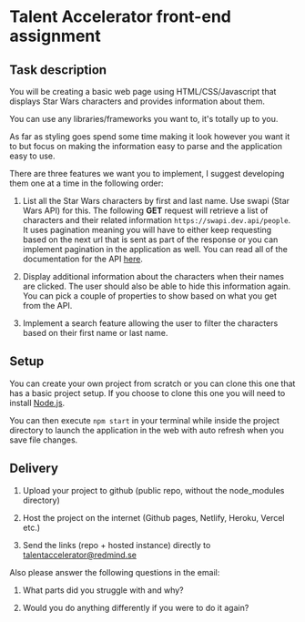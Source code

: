 # Talent Accelerator front-end assignment

## Task description

You will be creating a basic web page using HTML/CSS/Javascript that displays
Star Wars characters and provides information about them.

You can use any libraries/frameworks you want to, it's totally up to you.

As far as styling goes spend some time making it look however you want it to but focus on making the information easy to parse and the application easy to use.

There are three features we want you to implement, I suggest developing them one at a time in the following order:

1. List all the Star Wars characters by first and last name. Use swapi (Star Wars API) for this.
   The following **GET** request will retrieve a list of characters and their related information `https://swapi.dev.api/people`. It uses pagination meaning you will have to either keep requesting based on the next url that is sent as part of the response or you can implement pagination in the application as well.
   You can read all of the documentation for the API [here](https://swapi.dev/).

2. Display additional information about the characters when their names are clicked. The user should also be able to hide this information again. You can pick a couple of properties to show based on what you get from the API.

3. Implement a search feature allowing the user to filter the characters based on their first name or last name.

## Setup

You can create your own project from scratch or you can clone this one that has a basic project setup.
If you choose to clone this one you will need to install [Node.js](https://nodejs.org/en/z`).

You can then execute `npm start` in your terminal while inside the project directory to launch the application in the web with auto refresh when you save file changes.

## Delivery

1. Upload your project to github (public repo, without the node_modules directory)

2. Host the project on the internet (Github pages, Netlify, Heroku, Vercel etc.)

3. Send the links (repo + hosted instance) directly to talentaccelerator@redmind.se 

Also please answer the following questions in the email:

1. What parts did you struggle with and why?

2. Would you do anything differently if you were to do it again?
